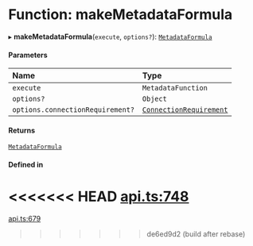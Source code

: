 # Function: makeMetadataFormula

▸ **makeMetadataFormula**(`execute`, `options?`): [`MetadataFormula`](../types/MetadataFormula.md)

#### Parameters

| Name | Type |
| :------ | :------ |
| `execute` | `MetadataFunction` |
| `options?` | `Object` |
| `options.connectionRequirement?` | [`ConnectionRequirement`](../enums/ConnectionRequirement.md) |

#### Returns

[`MetadataFormula`](../types/MetadataFormula.md)

#### Defined in

<<<<<<< HEAD
[api.ts:748](https://github.com/coda/packs-sdk/blob/main/api.ts#L748)
=======
[api.ts:679](https://github.com/coda/packs-sdk/blob/main/api.ts#L679)
>>>>>>> de6ed9d2 (build after rebase)
